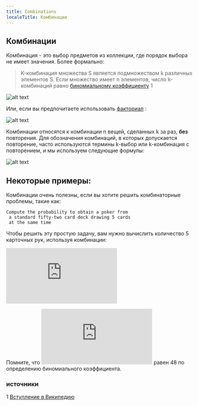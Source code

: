 ```yaml
---
title: Combinations
localeTitle: Комбинации
---
```

## Комбинации

Комбинация - это выбор предметов из коллекции, где порядок выбора не имеет значения. Более формально:

> K-комбинация множества S является подмножеством k различных элементов S. Если множество имеет n элементов, число k-комбинаций равно [биномиальному коэффициенту](https://guide.freecodecamp.org/mathematics/counting/factorials-and-binomial-coefficients/) 1

![alt text](https://wikimedia.org/api/rest_v1/media/math/render/svg/08bdf0fff474c26293414f9eb01ab4bc73ef941f "биномиальный коэффициент")

Или, если вы предпочитаете использовать [факториал](https://guide.freecodecamp.org/mathematics/counting/factorials-and-binomial-coefficients/) :

![alt text](https://wikimedia.org/api/rest_v1/media/math/render/svg/813f7124a61dac205542db3f8491b36cb306453a "факториал")

Комбинации относятся к комбинации n вещей, сделанных k за раз, **без** повторения. Для обозначения комбинаций, в которых допускается повторение, часто используются термины k-выбор или k-комбинация с повторением, и мы используем следующие формулы:

![alt text](https://wikimedia.org/api/rest_v1/media/math/render/svg/6c73b231f2fbfa42d5e10c310d8c3f5022d9ceb0 "биномиальный коэффициент")

## Некоторые примеры:

Комбинации очень полезны, если вы хотите решить комбинаторные проблемы, такие как:
```
Compute the probability to obtain a poker from 
 a standard fifty-two card deck drawing 5 cards 
 at the same time 
```

Чтобы решить эту простую задачу, вам нужно вычислить количество 5 карточных рук, используя комбинации:

![alt text](https://latex.codecogs.com/gif.latex?%5Cfrac%7B13%5Cbinom%7B52%7D%7B4%7D%5Cbinom%7B48%7D%7B1%7D%7D%7B%5Cbinom%7B52%7D%7B5%7D%7D "покерная проблема")

Помните, что ![alt text](https://latex.codecogs.com/gif.latex?%5Cbinom%7B48%7D%7B1%7D "48 на 1") равен 48 по определению биномиального коэффициента.

### источники

1 [Вступление в Википедию](https://en.wikipedia.org/wiki/Combination)